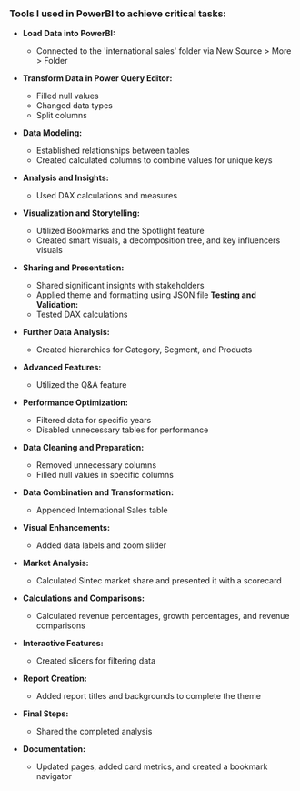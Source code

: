 ### Tools I used in PowerBI to achieve critical tasks:

- **Load Data into PowerBI:**
  - Connected to the 'international sales' folder via New Source > More > Folder

- **Transform Data in Power Query Editor:**
  - Filled null values
  - Changed data types
  - Split columns
- **Data Modeling:**
  - Established relationships between tables
  - Created calculated columns to combine values for unique keys
- **Analysis and Insights:**
  - Used DAX calculations and measures
- **Visualization and Storytelling:**
  - Utilized Bookmarks and the Spotlight feature
  - Created smart visuals, a decomposition tree, and key influencers visuals
- **Sharing and Presentation:**
  - Shared significant insights with stakeholders
  - Applied theme and formatting using JSON file
**Testing and Validation:**
  - Tested DAX calculations
- **Further Data Analysis:**
  - Created hierarchies for Category, Segment, and Products
- **Advanced Features:**
  - Utilized the Q&A feature
- **Performance Optimization:**
  - Filtered data for specific years
  - Disabled unnecessary tables for performance
- **Data Cleaning and Preparation:**
  - Removed unnecessary columns
  - Filled null values in specific columns
- **Data Combination and Transformation:**
  - Appended International Sales table
- **Visual Enhancements:**
  - Added data labels and zoom slider
- **Market Analysis:**
  - Calculated Sintec market share and presented it with a scorecard
- **Calculations and Comparisons:**
  - Calculated revenue percentages, growth percentages, and revenue comparisons
- **Interactive Features:**
  - Created slicers for filtering data
- **Report Creation:**
  - Added report titles and backgrounds to complete the theme
- **Final Steps:**
  - Shared the completed analysis
- **Documentation:**
  - Updated pages, added card metrics, and created a bookmark navigator
